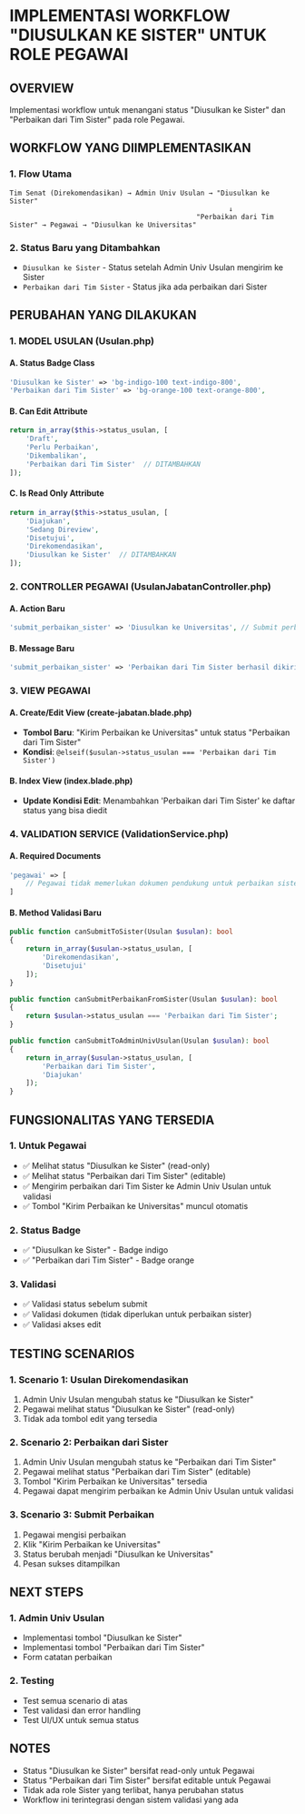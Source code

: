 # IMPLEMENTASI WORKFLOW "DIUSULKAN KE SISTER" UNTUK ROLE PEGAWAI

## **OVERVIEW**
Implementasi workflow untuk menangani status "Diusulkan ke Sister" dan "Perbaikan dari Tim Sister" pada role Pegawai.

## **WORKFLOW YANG DIIMPLEMENTASIKAN**

### **1. Flow Utama**
```
Tim Senat (Direkomendasikan) → Admin Univ Usulan → "Diusulkan ke Sister"
                                                      ↓
                                              "Perbaikan dari Tim Sister" → Pegawai → "Diusulkan ke Universitas"
```

### **2. Status Baru yang Ditambahkan**
- `Diusulkan ke Sister` - Status setelah Admin Univ Usulan mengirim ke Sister
- `Perbaikan dari Tim Sister` - Status jika ada perbaikan dari Sister

## **PERUBAHAN YANG DILAKUKAN**

### **1. MODEL USULAN (Usulan.php)**

#### **A. Status Badge Class**
```php
'Diusulkan ke Sister' => 'bg-indigo-100 text-indigo-800',
'Perbaikan dari Tim Sister' => 'bg-orange-100 text-orange-800',
```

#### **B. Can Edit Attribute**
```php
return in_array($this->status_usulan, [
    'Draft',
    'Perlu Perbaikan',
    'Dikembalikan',
    'Perbaikan dari Tim Sister'  // DITAMBAHKAN
]);
```

#### **C. Is Read Only Attribute**
```php
return in_array($this->status_usulan, [
    'Diajukan',
    'Sedang Direview',
    'Disetujui',
    'Direkomendasikan',
    'Diusulkan ke Sister'  // DITAMBAHKAN
]);
```

### **2. CONTROLLER PEGAWAI (UsulanJabatanController.php)**

#### **A. Action Baru**
```php
'submit_perbaikan_sister' => 'Diusulkan ke Universitas', // Submit perbaikan dari Tim Sister ke Admin Univ Usulan
```

#### **B. Message Baru**
```php
'submit_perbaikan_sister' => 'Perbaikan dari Tim Sister berhasil dikirim ke Admin Universitas untuk validasi kembali.',
```

### **3. VIEW PEGAWAI**

#### **A. Create/Edit View (create-jabatan.blade.php)**
- **Tombol Baru**: "Kirim Perbaikan ke Universitas" untuk status "Perbaikan dari Tim Sister"
- **Kondisi**: `@elseif($usulan->status_usulan === 'Perbaikan dari Tim Sister')`

#### **B. Index View (index.blade.php)**
- **Update Kondisi Edit**: Menambahkan 'Perbaikan dari Tim Sister' ke daftar status yang bisa diedit

### **4. VALIDATION SERVICE (ValidationService.php)**

#### **A. Required Documents**
```php
'pegawai' => [
    // Pegawai tidak memerlukan dokumen pendukung untuk perbaikan sister
]
```

#### **B. Method Validasi Baru**
```php
public function canSubmitToSister(Usulan $usulan): bool
{
    return in_array($usulan->status_usulan, [
        'Direkomendasikan',
        'Disetujui'
    ]);
}

public function canSubmitPerbaikanFromSister(Usulan $usulan): bool
{
    return $usulan->status_usulan === 'Perbaikan dari Tim Sister';
}

public function canSubmitToAdminUnivUsulan(Usulan $usulan): bool
{
    return in_array($usulan->status_usulan, [
        'Perbaikan dari Tim Sister',
        'Diajukan'
    ]);
}
```

## **FUNGSIONALITAS YANG TERSEDIA**

### **1. Untuk Pegawai**
- ✅ Melihat status "Diusulkan ke Sister" (read-only)
- ✅ Melihat status "Perbaikan dari Tim Sister" (editable)
- ✅ Mengirim perbaikan dari Tim Sister ke Admin Univ Usulan untuk validasi
- ✅ Tombol "Kirim Perbaikan ke Universitas" muncul otomatis

### **2. Status Badge**
- ✅ "Diusulkan ke Sister" - Badge indigo
- ✅ "Perbaikan dari Tim Sister" - Badge orange

### **3. Validasi**
- ✅ Validasi status sebelum submit
- ✅ Validasi dokumen (tidak diperlukan untuk perbaikan sister)
- ✅ Validasi akses edit

## **TESTING SCENARIOS**

### **1. Scenario 1: Usulan Direkomendasikan**
1. Admin Univ Usulan mengubah status ke "Diusulkan ke Sister"
2. Pegawai melihat status "Diusulkan ke Sister" (read-only)
3. Tidak ada tombol edit yang tersedia

### **2. Scenario 2: Perbaikan dari Sister**
1. Admin Univ Usulan mengubah status ke "Perbaikan dari Tim Sister"
2. Pegawai melihat status "Perbaikan dari Tim Sister" (editable)
3. Tombol "Kirim Perbaikan ke Universitas" tersedia
4. Pegawai dapat mengirim perbaikan ke Admin Univ Usulan untuk validasi

### **3. Scenario 3: Submit Perbaikan**
1. Pegawai mengisi perbaikan
2. Klik "Kirim Perbaikan ke Universitas"
3. Status berubah menjadi "Diusulkan ke Universitas"
4. Pesan sukses ditampilkan

## **NEXT STEPS**

### **1. Admin Univ Usulan**
- Implementasi tombol "Diusulkan ke Sister"
- Implementasi tombol "Perbaikan dari Tim Sister"
- Form catatan perbaikan

### **2. Testing**
- Test semua scenario di atas
- Test validasi dan error handling
- Test UI/UX untuk semua status

## **NOTES**
- Status "Diusulkan ke Sister" bersifat read-only untuk Pegawai
- Status "Perbaikan dari Tim Sister" bersifat editable untuk Pegawai
- Tidak ada role Sister yang terlibat, hanya perubahan status
- Workflow ini terintegrasi dengan sistem validasi yang ada
